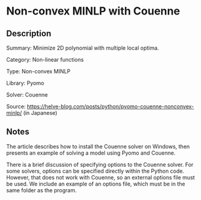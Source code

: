 # Non-convex MINLP with Couenne

## Description
Summary: Minimize 2D polynomial with multiple local optima.

Category: Non-linear functions

Type: Non-convex MINLP

Library: Pyomo

Solver: Couenne

Source: https://helve-blog.com/posts/python/pyomo-couenne-nonconvex-minlp/ (in Japanese)

## Notes

The article describes how to install the Couenne solver on Windows, then presents an example of solving a model using Pyomo and Couenne.

There is a brief discussion of specifying options to the Couenne solver. For some solvers, options can be specified directly within the Python code. However, that does not work with Couenne, so an external options file must be used. We include an example of an options file, which must be in the same folder as the program.
